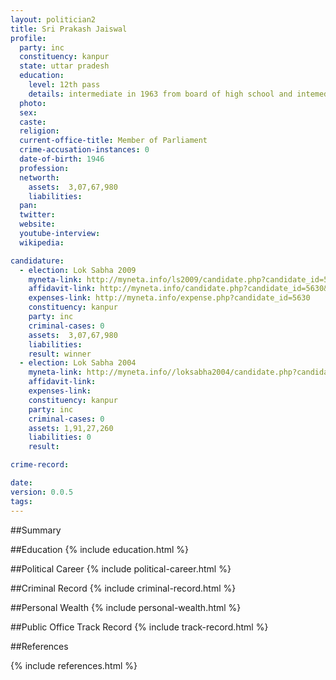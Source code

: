 ```yaml
---
layout: politician2
title: Sri Prakash Jaiswal
profile: 
  party: inc
  constituency: kanpur
  state: uttar pradesh
  education: 
    level: 12th pass
    details: intermediate in 1963 from board of high school and intemediate allahabad
  photo: 
  sex: 
  caste: 
  religion: 
  current-office-title: Member of Parliament
  crime-accusation-instances: 0
  date-of-birth: 1946
  profession: 
  networth: 
    assets:  3,07,67,980
    liabilities: 
  pan: 
  twitter: 
  website: 
  youtube-interview: 
  wikipedia: 

candidature: 
  - election: Lok Sabha 2009
    myneta-link: http://myneta.info/ls2009/candidate.php?candidate_id=5630
    affidavit-link: http://myneta.info/candidate.php?candidate_id=5630&scan=original
    expenses-link: http://myneta.info/expense.php?candidate_id=5630
    constituency: kanpur 
    party: inc
    criminal-cases: 0
    assets:  3,07,67,980
    liabilities: 
    result: winner 
  - election: Lok Sabha 2004
    myneta-link: http://myneta.info//loksabha2004/candidate.php?candidate_id=4527
    affidavit-link: 
    expenses-link: 
    constituency: kanpur 
    party: inc
    criminal-cases: 0
    assets: 1,91,27,260
    liabilities: 0
    result:  

crime-record: 

date: 
version: 0.0.5
tags: 
---
```

##Summary


##Education
{% include education.html %}


##Political Career
{% include political-career.html %}


##Criminal Record
{% include criminal-record.html %}


##Personal Wealth
{% include personal-wealth.html %}


##Public Office Track Record
{% include track-record.html %}


##References


{% include references.html %}